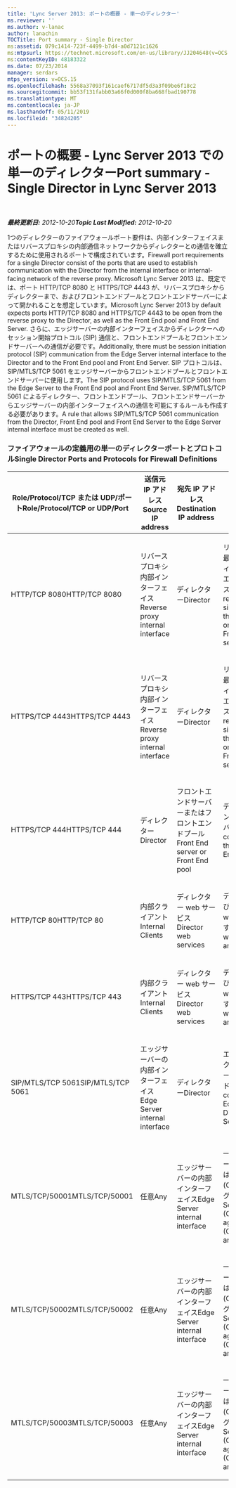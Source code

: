```yaml
---
title: 'Lync Server 2013: ポートの概要 - 単一のディレクター'
ms.reviewer: ''
ms.author: v-lanac
author: lanachin
TOCTitle: Port summary - Single Director
ms:assetid: 079c1414-723f-4499-b7d4-a0d7121c1626
ms:mtpsurl: https://technet.microsoft.com/en-us/library/JJ204648(v=OCS.15)
ms:contentKeyID: 48183322
ms.date: 07/23/2014
manager: serdars
mtps_version: v=OCS.15
ms.openlocfilehash: 5568a37093f161caef6717df5d3a3f09be6f18c2
ms.sourcegitcommit: bb53f131fabb03a66f0d000f8ba668fbad190778
ms.translationtype: MT
ms.contentlocale: ja-JP
ms.lasthandoff: 05/11/2019
ms.locfileid: "34824205"
---
```

<div data-xmlns="http://www.w3.org/1999/xhtml">

<div class="topic" data-xmlns="http://www.w3.org/1999/xhtml" data-msxsl="urn:schemas-microsoft-com:xslt" data-cs="http://msdn.microsoft.com/en-us/">

<div data-asp="http://msdn2.microsoft.com/asp">

# <a name="port-summary---single-director-in-lync-server-2013"></a><span data-ttu-id="61c81-102">ポートの概要 - Lync Server 2013 での単一のディレクター</span><span class="sxs-lookup"><span data-stu-id="61c81-102">Port summary - Single Director in Lync Server 2013</span></span>

</div>

<div id="mainSection">

<div id="mainBody">

<span> </span>

<span data-ttu-id="61c81-103">_**最終更新日:** 2012-10-20_</span><span class="sxs-lookup"><span data-stu-id="61c81-103">_**Topic Last Modified:** 2012-10-20_</span></span>

<span data-ttu-id="61c81-104">1つのディレクターのファイアウォールポート要件は、内部インターフェイスまたはリバースプロキシの内部通信ネットワークからディレクターとの通信を確立するために使用されるポートで構成されています。</span><span class="sxs-lookup"><span data-stu-id="61c81-104">Firewall port requirements for a single Director consist of the ports that are used to establish communication with the Director from the internal interface or internal-facing network of the reverse proxy.</span></span> <span data-ttu-id="61c81-105">Microsoft Lync Server 2013 は、既定では、ポート HTTP/TCP 8080 と HTTPS/TCP 4443 が、リバースプロキシからディレクターまで、およびフロントエンドプールとフロントエンドサーバーによって開かれることを想定しています。</span><span class="sxs-lookup"><span data-stu-id="61c81-105">Microsoft Lync Server 2013 by default expects ports HTTP/TCP 8080 and HTTPS/TCP 4443 to be open from the reverse proxy to the Director, as well as the Front End pool and Front End Server.</span></span> <span data-ttu-id="61c81-106">さらに、エッジサーバーの内部インターフェイスからディレクターへのセッション開始プロトコル (SIP) 通信と、フロントエンドプールとフロントエンドサーバーへの通信が必要です。</span><span class="sxs-lookup"><span data-stu-id="61c81-106">Additionally, there must be session initiation protocol (SIP) communication from the Edge Server internal interface to the Director and to the Front End pool and Front End Server.</span></span> <span data-ttu-id="61c81-107">SIP プロトコルは、SIP/MTLS/TCP 5061 をエッジサーバーからフロントエンドプールとフロントエンドサーバーに使用します。</span><span class="sxs-lookup"><span data-stu-id="61c81-107">The SIP protocol uses SIP/MTLS/TCP 5061 from the Edge Server to the Front End pool and Front End Server.</span></span> <span data-ttu-id="61c81-108">SIP/MTLS/TCP 5061 によるディレクター、フロントエンドプール、フロントエンドサーバーからエッジサーバーの内部インターフェイスへの通信を可能にするルールも作成する必要があります。</span><span class="sxs-lookup"><span data-stu-id="61c81-108">A rule that allows SIP/MTLS/TCP 5061 communication from the Director, Front End pool and Front End Server to the Edge Server internal interface must be created as well.</span></span>

### <a name="single-director-ports-and-protocols-for-firewall-definitions"></a><span data-ttu-id="61c81-109">ファイアウォールの定義用の単一のディレクターポートとプロトコル</span><span class="sxs-lookup"><span data-stu-id="61c81-109">Single Director Ports and Protocols for Firewall Definitions</span></span>

<table>
<colgroup>
<col style="width: 25%" />
<col style="width: 25%" />
<col style="width: 25%" />
<col style="width: 25%" />
</colgroup>
<thead>
<tr class="header">
<th><span data-ttu-id="61c81-110">Role/Protocol/TCP または UDP/ポート</span><span class="sxs-lookup"><span data-stu-id="61c81-110">Role/Protocol/TCP or UDP/Port</span></span></th>
<th><span data-ttu-id="61c81-111">送信元 IP アドレス</span><span class="sxs-lookup"><span data-stu-id="61c81-111">Source IP address</span></span></th>
<th><span data-ttu-id="61c81-112">宛先 IP アドレス</span><span class="sxs-lookup"><span data-stu-id="61c81-112">Destination IP address</span></span></th>
<th><span data-ttu-id="61c81-113">メモ</span><span class="sxs-lookup"><span data-stu-id="61c81-113">Notes</span></span></th>
</tr>
</thead>
<tbody>
<tr class="odd">
<td><p><span data-ttu-id="61c81-114">HTTP/TCP 8080</span><span class="sxs-lookup"><span data-stu-id="61c81-114">HTTP/TCP 8080</span></span></p></td>
<td><p><span data-ttu-id="61c81-115">リバースプロキシ内部インターフェイス</span><span class="sxs-lookup"><span data-stu-id="61c81-115">Reverse proxy internal interface</span></span></p></td>
<td><p><span data-ttu-id="61c81-116">ディレクター</span><span class="sxs-lookup"><span data-stu-id="61c81-116">Director</span></span></p></td>
<td><p><span data-ttu-id="61c81-117">リバースプロキシの外部で最初に受信した通信は、ディレクターおよびフロントエンドサーバー web サービスに送信されます。</span><span class="sxs-lookup"><span data-stu-id="61c81-117">Initially received by the external side of the reverse proxy, the communication is sent on to the Director and Front End Server web services</span></span></p></td>
</tr>
<tr class="even">
<td><p><span data-ttu-id="61c81-118">HTTPS/TCP 4443</span><span class="sxs-lookup"><span data-stu-id="61c81-118">HTTPS/TCP 4443</span></span></p></td>
<td><p><span data-ttu-id="61c81-119">リバースプロキシ内部インターフェイス</span><span class="sxs-lookup"><span data-stu-id="61c81-119">Reverse proxy internal interface</span></span></p></td>
<td><p><span data-ttu-id="61c81-120">ディレクター</span><span class="sxs-lookup"><span data-stu-id="61c81-120">Director</span></span></p></td>
<td><p><span data-ttu-id="61c81-121">リバースプロキシの外部で最初に受信した通信は、ディレクターおよびフロントエンドサーバー web サービスに送信されます。</span><span class="sxs-lookup"><span data-stu-id="61c81-121">Initially received by the external side of the reverse proxy, the communication is sent on to the Director and Front End Server web services</span></span></p></td>
</tr>
<tr class="odd">
<td><p><span data-ttu-id="61c81-122">HTTPS/TCP 444</span><span class="sxs-lookup"><span data-stu-id="61c81-122">HTTPS/TCP 444</span></span></p></td>
<td><p><span data-ttu-id="61c81-123">ディレクター</span><span class="sxs-lookup"><span data-stu-id="61c81-123">Director</span></span></p></td>
<td><p><span data-ttu-id="61c81-124">フロントエンドサーバーまたはフロントエンドプール</span><span class="sxs-lookup"><span data-stu-id="61c81-124">Front End server or Front End pool</span></span></p></td>
<td><p><span data-ttu-id="61c81-125">ディレクターとフロントエンドサーバーとの間のサーバー間通信</span><span class="sxs-lookup"><span data-stu-id="61c81-125">Inter-server communication between the Director and the Front End Server</span></span></p></td>
</tr>
<tr class="even">
<td><p><span data-ttu-id="61c81-126">HTTP/TCP 80</span><span class="sxs-lookup"><span data-stu-id="61c81-126">HTTP/TCP 80</span></span></p></td>
<td><p><span data-ttu-id="61c81-127">内部クライアント</span><span class="sxs-lookup"><span data-stu-id="61c81-127">Internal Clients</span></span></p></td>
<td><p><span data-ttu-id="61c81-128">ディレクター web サービス</span><span class="sxs-lookup"><span data-stu-id="61c81-128">Director web services</span></span></p></td>
<td><p><span data-ttu-id="61c81-129">ディレクターは、内部および外部のクライアントに web サービスを提供します。</span><span class="sxs-lookup"><span data-stu-id="61c81-129">The Director provides web services to internal and external clients.</span></span></p></td>
</tr>
<tr class="odd">
<td><p><span data-ttu-id="61c81-130">HTTPS/TCP 443</span><span class="sxs-lookup"><span data-stu-id="61c81-130">HTTPS/TCP 443</span></span></p></td>
<td><p><span data-ttu-id="61c81-131">内部クライアント</span><span class="sxs-lookup"><span data-stu-id="61c81-131">Internal Clients</span></span></p></td>
<td><p><span data-ttu-id="61c81-132">ディレクター web サービス</span><span class="sxs-lookup"><span data-stu-id="61c81-132">Director web services</span></span></p></td>
<td><p><span data-ttu-id="61c81-133">ディレクターは、内部および外部のクライアントに web サービスを提供します。</span><span class="sxs-lookup"><span data-stu-id="61c81-133">The Director provides web services to internal and external clients.</span></span></p></td>
</tr>
<tr class="even">
<td><p><span data-ttu-id="61c81-134">SIP/MTLS/TCP 5061</span><span class="sxs-lookup"><span data-stu-id="61c81-134">SIP/MTLS/TCP 5061</span></span></p></td>
<td><p><span data-ttu-id="61c81-135">エッジサーバーの内部インターフェイス</span><span class="sxs-lookup"><span data-stu-id="61c81-135">Edge Server internal interface</span></span></p></td>
<td><p><span data-ttu-id="61c81-136">ディレクター</span><span class="sxs-lookup"><span data-stu-id="61c81-136">Director</span></span></p></td>
<td><p><span data-ttu-id="61c81-137">エッジサーバーからディレクターへの SIP コミュニケーションと、フロントエンドサーバー。</span><span class="sxs-lookup"><span data-stu-id="61c81-137">SIP communication from the Edge Server to the Director, and the Front End Server.</span></span></p></td>
</tr>
<tr class="odd">
<td><p><span data-ttu-id="61c81-138">MTLS/TCP/50001</span><span class="sxs-lookup"><span data-stu-id="61c81-138">MTLS/TCP/50001</span></span></p></td>
<td><p><span data-ttu-id="61c81-139">任意</span><span class="sxs-lookup"><span data-stu-id="61c81-139">Any</span></span></p></td>
<td><p><span data-ttu-id="61c81-140">エッジサーバーの内部インターフェイス</span><span class="sxs-lookup"><span data-stu-id="61c81-140">Edge Server internal interface</span></span></p></td>
<td><p><span data-ttu-id="61c81-141">一元管理サービスコントローラー (ClsController) またはエージェント (ClasAgent) コマンドとログ収集</span><span class="sxs-lookup"><span data-stu-id="61c81-141">Centralized Logging Service controller (ClsController.exe) or agent (ClasAgent.exe)commands and log collection</span></span></p></td>
</tr>
<tr class="even">
<td><p><span data-ttu-id="61c81-142">MTLS/TCP/50002</span><span class="sxs-lookup"><span data-stu-id="61c81-142">MTLS/TCP/50002</span></span></p></td>
<td><p><span data-ttu-id="61c81-143">任意</span><span class="sxs-lookup"><span data-stu-id="61c81-143">Any</span></span></p></td>
<td><p><span data-ttu-id="61c81-144">エッジサーバーの内部インターフェイス</span><span class="sxs-lookup"><span data-stu-id="61c81-144">Edge Server internal interface</span></span></p></td>
<td><p><span data-ttu-id="61c81-145">一元管理サービスコントローラー (ClsController) またはエージェント (ClasAgent) コマンドとログ収集</span><span class="sxs-lookup"><span data-stu-id="61c81-145">Centralized Logging Service controller (ClsController.exe) or agent (ClasAgent.exe)commands and log collection</span></span></p></td>
</tr>
<tr class="odd">
<td><p><span data-ttu-id="61c81-146">MTLS/TCP/50003</span><span class="sxs-lookup"><span data-stu-id="61c81-146">MTLS/TCP/50003</span></span></p></td>
<td><p><span data-ttu-id="61c81-147">任意</span><span class="sxs-lookup"><span data-stu-id="61c81-147">Any</span></span></p></td>
<td><p><span data-ttu-id="61c81-148">エッジサーバーの内部インターフェイス</span><span class="sxs-lookup"><span data-stu-id="61c81-148">Edge Server internal interface</span></span></p></td>
<td><p><span data-ttu-id="61c81-149">一元管理サービスコントローラー (ClsController) またはエージェント (ClasAgent) コマンドとログ収集</span><span class="sxs-lookup"><span data-stu-id="61c81-149">Centralized Logging Service controller (ClsController.exe) or agent (ClasAgent.exe)commands and log collection</span></span></p></td>
</tr>
</tbody>
</table>


</div>

<span> </span>

</div>

</div>

</div>

